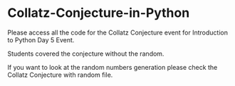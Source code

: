 # Collatz-Conjecture-in-Python

Please access all the code for the Collatz Conjecture event for Introduction to Python Day 5 Event. 

Students covered the conjecture without the random. 

If you want to look at the random numbers generation please check the Collatz Conjecture with random file. 
